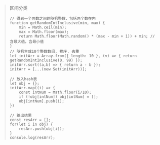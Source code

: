 
> 区间分类
> 
> ```
> // 得到一个两数之间的随机整数，包括两个数在内
> function getRandomIntInclusive(min, max) {
>     min = Math.ceil(min);
>     max = Math.floor(max);
>     return Math.floor(Math.random() * (max - min + 1)) + min; //含最大值，含最小值 
> }
> // 随机生成10个整数数组, 排序, 去重
> let initArr = Array.from({ length: 10 }, (v) => { return getRandomIntInclusive(0, 99) });
> initArr.sort((a,b) => { return a - b });
> initArr = [...(new Set(initArr))];
> 
> // 放入hash表
> let obj = {};
> initArr.map((i) => {
>     const intNum = Math.floor(i/10);
>     if (!obj[intNum]) obj[intNum] = [];
>     obj[intNum].push(i);
> })
> 
> // 输出结果
> const resArr = [];
> for(let i in obj) {
>     resArr.push(obj[i]);
> }
> console.log(resArr);
> ```

